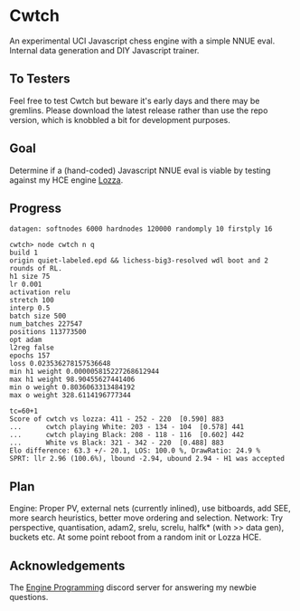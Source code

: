 # Cwtch
An experimental UCI Javascript chess engine with a simple NNUE eval. Internal data generation and DIY Javascript trainer.
## To Testers
Feel free to test Cwtch but beware it's early days and there may be gremlins. Please download the latest release rather than use the repo version, which is knobbled a bit for development purposes. 
## Goal
Determine if a (hand-coded) Javascript NNUE eval is viable by testing against my HCE engine [Lozza](https://github.com/op12no2/lozza).
## Progress
```
datagen: softnodes 6000 hardnodes 120000 randomply 10 firstply 16
```
```
cwtch> node cwtch n q
build 1
origin quiet-labeled.epd && lichess-big3-resolved wdl boot and 2 rounds of RL.                                                                        
h1 size 75                                                                                                                                            
lr 0.001                                                                                                                                              
activation relu                                                                                                                                       
stretch 100                                                                                                                                           
interp 0.5                                                                                                                                            
batch size 500                                                                                                                                        
num_batches 227547                                                                                                                                    
positions 113773500                                                                                                                                   
opt adam                                                                                                                                              
l2reg false                                                                                                                                           
epochs 157                                                                                                                                            
loss 0.023536278157536648                                                                                                                             
min h1 weight 0.000005815227268612944                                                                                                                 
max h1 weight 98.90455627441406                                                                                                                       
min o weight 0.8036063313484192                                                                                                                       
max o weight 328.6114196777344   
```
```
tc=60+1
Score of cwtch vs lozza: 411 - 252 - 220  [0.590] 883
...      cwtch playing White: 203 - 134 - 104  [0.578] 441
...      cwtch playing Black: 208 - 118 - 116  [0.602] 442
...      White vs Black: 321 - 342 - 220  [0.488] 883
Elo difference: 63.3 +/- 20.1, LOS: 100.0 %, DrawRatio: 24.9 %
SPRT: llr 2.96 (100.6%), lbound -2.94, ubound 2.94 - H1 was accepted
```
## Plan
Engine: Proper PV, external nets (currently inlined), use bitboards, add SEE, more search heuristics, better move ordering and selection.
Network: Try perspective, quantisation, adam2, srelu, screlu, halfk* (with >> data gen), buckets etc. At some point reboot from a random init or Lozza HCE. 
## Acknowledgements
The [Engine Programming](https://discord.com/invite/F6W6mMsTGN) discord server for answering my newbie questions.
